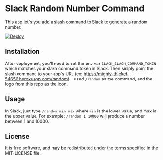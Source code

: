# Slack Random Number Command

This app let's you add a slash command to Slack to generate a random number.

[![Deploy](https://www.herokucdn.com/deploy/button.svg)](https://heroku.com/deploy?template=https://github.com/lookitsatravis/slack-random-number)

## Installation

After deployment, you'll need to set the env var `SLACK_SLASH_COMMAND_TOKEN` which matches your slash command token in Slack. Then simply point the slash command to your app's URL (ex: https://mighty-thicket-54656.herokuapp.com/random). I used `/random` as the command, and the logo from this repo as the icon.

## Usage

In Slack, just type `/random min max` where `min` is the lower value, and max is the upper value. For example: `/random 1 10000` will produce a number between 1 and 10000.

## License

It is free software, and may be redistributed under the terms specified in the MIT-LICENSE file.

